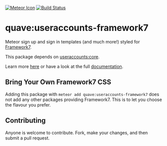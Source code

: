 [![Meteor Icon](http://icon.meteor.com/package/quave:useraccounts-framework7)](https://atmospherejs.com/quave/useraccounts-framework7)
[![Build Status](https://travis-ci.org/meteor-useraccounts/materialize.svg?branch=master)](https://travis-ci.org/meteor-useraccounts/materialize)

# quave:useraccounts-framework7

Meteor sign up and sign in templates (and much more!) styled for [Framework7](http://www.idangero.us/framework7/).

This package depends on [useraccounts:core](https://atmospherejs.com/useraccounts/core).

Learn more [here](http://useraccounts.meteor.com) or have a look at the full [documentation](https://github.com/meteor-useraccounts/core/blob/master/Guide.md).

## Bring Your Own Framework7 CSS

Adding this package with `meteor add quave:useraccounts-framework7` does not add any other packages providing Framework7. This is to let you choose the flavour you prefer.


## Contributing

Anyone is welcome to contribute. Fork, make your changes, and then submit a pull request.
